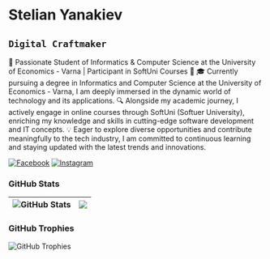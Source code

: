 # Stelian Yanakiev

## `Digital Craftmaker` ##

🚀 Passionate Student of Informatics & Computer Science at the University of Economics - Varna | Participant in SoftUni Courses 🌟
🎓 Currently pursuing a degree in Informatics and Computer Science at the University of Economics - Varna, I am deeply immersed in the dynamic world of technology and its applications.
🔍 Alongside my academic journey, I actively engage in online courses through SoftUni (Softuer University), enriching my knowledge and skills in cutting-edge software development and IT concepts.
💡 Eager to explore diverse opportunities and contribute meaningfully to the tech industry, I am committed to continuous learning and staying updated with the latest trends and innovations.


[![Facebook](https://img.shields.io/badge/-Facebook-00B2FF?style=flat-square&logo=Facebook&logoColor=white)](https://www.facebook.com/stelian.yanakiev)
[![Instagram](https://img.shields.io/badge/-Instagram-e4405f?style=flat-square&logo=Instagram&logoColor=white)](https://www.instagram.com/stelian_yanakiev/) 

### GitHub Stats

| <img align="center" src="https://github-readme-stats.vercel.app/api?username=StelianY11&count_private=true&show_icons=true&include_all_commits=true&hide_border=true&hide=contribs" alt="GitHub Stats" /> | <img align="center" src="https://github-readme-stats.vercel.app/api/top-langs/?username=StelianY11&layout=compact&hide_border=true" /> |
| ------------- | ------------- |

### GitHub Trophies

<img align="center" src="https://github-profile-trophy.vercel.app/?username=StelianY11=-C,-B" alt="GitHub Trophies" />
